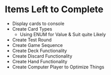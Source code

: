 # Items Left to Complete

- Display cards to console
- Create Card Types
  - Using ENUM for Value & Suit quite Likely
- Create Test Round
- Create Game Sequence
- Create Deck Functionality
- Create Discard Functionality
- Create Hand Functionality
- Create Computer Player to Optimize Things